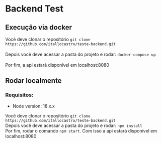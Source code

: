 # Backend Test
## Execução via docker
Você deve clonar o repositório `git clone https://github.com/itallocastro/teste-backend.git`
<br>
<br>
Depois você deve acessar a pasta do projeto e rodar: `docker-compose up`
<br>
<br>
Por fim, a api estará disponível em localhost:8080

## Rodar localmente
### Requisitos:
- Node version: 18.x.x

Você deve clonar o repositório `git clone https://github.com/itallocastro/teste-backend.git`
<br>
Depois você deve acessar a pasta do projeto e rodar: `npm install`
<br>
Por fim, rodar o comando `npm start`. Com isso a api estará disponível em localhost:8080
